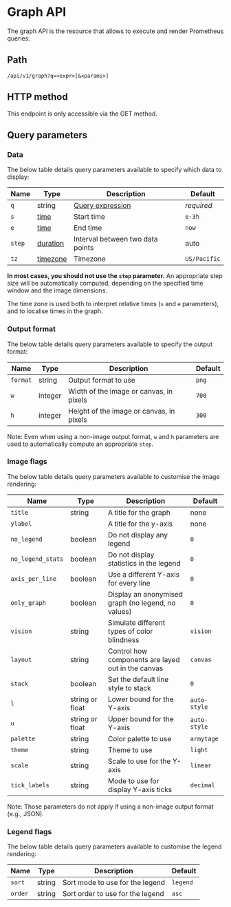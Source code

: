 # Graph API

The graph API is the resource that allows to execute and render Prometheus queries.

## Path

```
/api/v1/graph?q=<expr>[&<params>]
```

## HTTP method

This endpoint is only accessible via the GET method.

## Query parameters

### Data

The below table details query parameters available to specify which data to display:

| Name | Type | Description | Default |
|------|------|-------------|---------|
| `q`  | string | [Query expression](stack-language/index.md) | *required* |
| `s`  | [time](time-parameters.md#time) | Start time | `e-3h` |
| `e`  | [time](time-parameters.md#time) | End time | `now` |
| `step` | [duration](time-parameters.md#duration) | Interval between two data points | auto |
| `tz` | [timezone](time-parameters.md#timezone) | Timezone | `US/Pacific` |

**In most cases, you should not use the `step` parameter.**
An appropriate step size will be automatically computed, depending on the specified time window and the image dimensions.

The time zone is used both to interpret relative times (`s` and `e` parameters), and to localise times in the graph.

### Output format

The below table details query parameters available to specify the output format:

| Name     | Type    | Description           | Default |
|----------|---------|-----------------------|---------|
| `format` | string  | Output format to use | `png` |
| `w`      | integer | Width of the image or canvas, in pixels | `700` |
| `h`      | integer | Height of the image or canvas, in pixels | `300` |

Note: Even when using a non-image output format, `w` and `h` parameters are used to automatically compute an appropriate `step`.

### Image flags

The below table details query parameters available to customise the image rendering:

| Name | Type | Description | Default |
|------|------|-------------|---------|
| `title` | string | A title for the graph | none |
| `ylabel` | | A title for the y-axis | none |
| `no_legend` | boolean | Do not display any legend | `0` |
| `no_legend_stats` | boolean | Do not display statistics in the legend | `0` |
| `axis_per_line` | boolean | Use a different Y-axis for every line | `0` |
| `only_graph` | boolean | Display an anonymised graph (no legend, no values) | `0` |
| `vision` | string | Simulate different types of color blindness | `vision` |
| `layout` | string | Control how components are layed out in the canvas | `canvas` |
| `stack` |  boolean | Set the default line style to stack | `0` |
| `l` | string or float | Lower bound for the Y-axis | `auto-style` |
| `u` | string or float | Upper bound for the Y-axis | `auto-style` |
| `palette` | string | Color palette to use | `armytage` |
| `theme`| string | Theme to use | `light` |
| `scale` | string | Scale to use for the Y-axis | `linear` |
| `tick_labels` | string | Mode to use for display Y-axis ticks | `decimal` |

Note: Those parameters do not apply if using a non-image output format (e.g., JSON).

### Legend flags

The below table details query parameters available to customise the legend rendering:

| Name | Type | Description | Default |
|------|------|-------------|---------|
| `sort` | string | Sort mode to use for the legend | `legend` |
| `order` | string | Sort order to use for the legend | `asc` |
